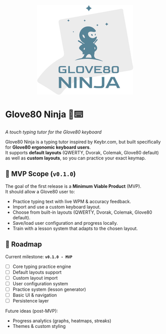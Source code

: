 <div align="center"><img src="logo.png"></div>

# Glove80 Ninja 🥷⌨️
*A touch typing tutor for the Glove80 keyboard*

Glove80 Ninja is a typing tutor inspired by Keybr.com, but built specifically for **Glove80 ergonomic keyboard users**.\
It supports **default layouts** (QWERTY, Dvorak, Colemak, Glove80 default) as well as **custom layouts**, so you can practice your exact keymap.


## 🚀 MVP Scope (`v0.1.0`)

The goal of the first release is a **Minimum Viable Product** (MVP).\
It should allow a Glove80 user to:
- Practice typing text with live WPM & accuracy feedback.
- Import and use a custom keyboard layout.
- Choose from built-in layouts (QWERTY, Dvorak, Colemak, Glove80 default).
- Save/load user configuration and progress locally.
- Train with a lesson system that adapts to the chosen layout.

## 📌 Roadmap

Current milestone: **`v0.1.0 - MVP`**
- [ ] Core typing practice engine
- [ ] Default layouts support
- [ ] Custom layout import
- [ ] User configuration system
- [ ] Practice system (lesson generator)
- [ ] Basic UI & navigation
- [ ] Persistence layer

Future ideas (post-MVP):
- Progress analytics (graphs, heatmaps, streaks)
- Themes & custom styling
